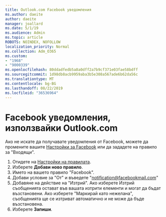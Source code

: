 ```yaml
---
title: Outlook.com Facebook уведомления
ms.author: daeite
author: daeite
manager: joallard
ms.date: 5/1/19
ms.audience: Admin
ms.topic: article
ROBOTS: NOINDEX, NOFOLLOW
localization_priority: Normal
ms.collection: Adm_O365
ms.custom:
- "1968"
- "9000339"
ms.openlocfilehash: 80ddadfedb5a8a0dff2a7b9cf371e03fae58bdff
ms.sourcegitcommit: 1d98db8acb9959aba3b5e308a567ade6b62da56c
ms.translationtype: MT
ms.contentlocale: bg-BG
ms.lasthandoff: 08/22/2019
ms.locfileid: "36536964"
---
```

# <a name="facebook-notifications-using-outlookcom"></a>Facebook уведомления, използвайки Outlook.com

Ако не искате да получавате уведомления от Facebook, можете да промените вашите [Настройки за Facebook](https://www.facebook.com/settings?tab=notifications) или да зададете на правило за "Входящи".

1. Отидете на [Настройки на правилата](https://outlook.live.com/mail/options/mail/rules/inboxRules).
1. Изберете **Добави ново правило**.
1. Името на вашето правило "Facebook".
1. Добави условие за "От" и въведете "notification@facebookmail.com"
1. Добавяне на действие на "Изтрий". Ако изберете Изтрий съобщенията остават във вашата изтрити елементи и могат да бъдат възстановени. Ако изберете "Маркирай като нежелана", съобщенията ще се изтриват автоматично и не може да бъде възстановена.
1. Изберете **Запиши**.